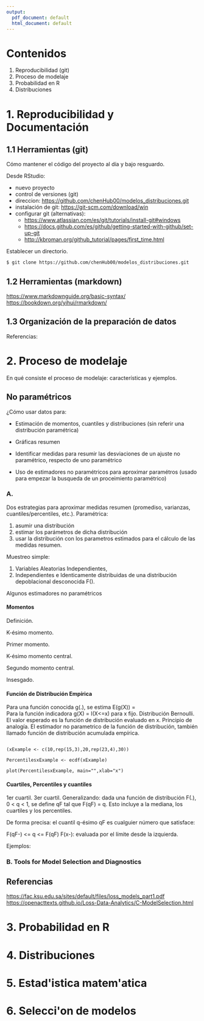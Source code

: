 ```yaml
---
output:
  pdf_document: default
  html_document: default
---
```

# Contenidos
1. Reproducibilidad (git)
2. Proceso de modelaje
3. Probabilidad en R
4. Distribuciones

# 1. Reproducibilidad  y Documentación

## 1.1 Herramientas (git)
Cómo mantener el código del proyecto al día y bajo resguardo.

Desde RStudio:
- nuevo proyecto
- control de versiones (git)
- direccion: https://github.com/chenHub00/modelos_distribuciones.git
- instalación de git: https://git-scm.com/download/win
- configurar git (alternativas): 
    - https://www.atlassian.com/es/git/tutorials/install-git#windows
    - https://docs.github.com/es/github/getting-started-with-github/set-up-git
    - http://kbroman.org/github_tutorial/pages/first_time.html


Establecer un directorio. 
```sh
$ git clone https://github.com/chenHub00/modelos_distribuciones.git

```

## 1.2 Herramientas (markdown)

https://www.markdownguide.org/basic-syntax/
https://bookdown.org/yihui/rmarkdown/


## 1.3 Organización de la preparación de  datos


Referencias:


# 2. Proceso de modelaje
En qué consiste el proceso de modelaje: características y ejemplos.

## No paramétricos
¿Cómo usar datos para:

* Estimación de momentos, cuantiles y distribuciones (sin referir una distribución paramétrica)

* Gráficas resumen

* Identificar medidas para resumir las desviaciones de un ajuste no paramétrico, respecto de uno paramétrico

* Uso de estimadores no paramétricos para aproximar paramétros (usado para empezar la busqueda de un proceimiento paramétrico)

### A. 
Dos estrategias para aproximar medidas resumen (promediso, varianzas, cuantiles/percentiles, etc.). Paramétrica:

1. asumir una distribución
2. estimar los parámetros de dicha distribución
3. usar la distribución con los parametros estimados para el cálculo de las medidas resumen.

Muestreo simple:
1. Variables Aleatorias Independientes,
2. Independientes e Identicamente distribuidas
de una distribución depoblacional desconocida F().

Algunos estimadores no paramétricos 
#### Momentos
Definición.

K-ésimo momento.

Primer momento.

K-ésimo momento central.

Segundo momento central.

Insesgado.


#### Función de Distribución Empírica
Para una función conocida g(.), se estima E(g(X)) =  
Para la función indicadora g(X) = I(X<=x) para x fijo.
Distribución Bernoulli. El valor esperado es la función de distribución evaluado en x.
Principio de analogía. 
El estimador no parametrico de la función de distribución, también llamado función de distribución acumulada empírica. 

```{r, eval=do_it}

(xExample <- c(10,rep(15,3),20,rep(23,4),30))

PercentilesxExample <- ecdf(xExample)

plot(PercentilesxExample, main="",xlab="x")

```
#### Cuartiles, Percentiles y cuantiles
1er cuartil.
3er cuartil.
Generalizando: dada una función de distribución F(.), 0 < q < 1, se define qF tal que F(qF) = q. Esto incluye a la mediana, los cuartiles y los percentiles.

De forma precisa: el cuantil q-ésimo qF es cualguier número que satisface:

F(qF-) <= q <= F(qF)
F(x-): evaluada por el límite desde la izquierda.

Ejemplos:


### B.  Tools for Model Selection and Diagnostics



## Referencias
https://fac.ksu.edu.sa/sites/default/files/loss_models_part1.pdf
https://openacttexts.github.io/Loss-Data-Analytics/C-ModelSelection.html

# 3. Probabilidad en R

# 4. Distribuciones

# 5. Estad'istica matem'atica

# 6. Selecci'on de modelos

## 
